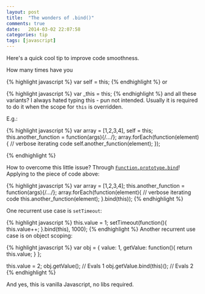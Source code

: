 ```yaml
---
layout: post
title:  "The wonders of .bind()"
comments: true
date:   2014-03-02 22:07:58
categories: tip
tags: [javascript]
---
```


Here's a quick cool tip to improve code smoothness.

How many times have you

{% highlight javascript %}
var self = this;
{% endhighlight %}
or

{% highlight javascript %}
var _this = this;
{% endhighlight %}
and all these variants? I always hated typing this - pun not intended. Usually it is required to do it when the scope for `this` is overridden.

E.g.:

{% highlight javascript %}
var array = [1,2,3,4],
  self  = this;
this.another_function = function(args){/*...*/};
array.forEach(function(element){
  // verbose iterating code
    self.another_function(element);
});

{% endhighlight %}

How to overcome this little issue? Through [`Function.prototype.bind`](https://developer.mozilla.org/en-US/docs/Web/JavaScript/Reference/Global_Objects/Function/bind)! Applying to the piece of code above:

{% highlight javascript %}
var array = [1,2,3,4];
this.another_function = function(args){/*...*/};
array.forEach(function(element){
  // verbose iterating code
    this.another_function(element);
}.bind(this));
{% endhighlight %}

One recurrent use case is `setTimeout`:

{% highlight javascript %}
this.value = 1;
setTimeout(function(){ this.value++; }.bind(this), 1000);
{% endhighlight %}
Another recurrent use case is on object scoping:

{% highlight javascript %}
var obj = {
  value: 1,
    getValue: function(){ return this.value; }
};

this.value = 2;
obj.getValue(); // Evals 1
obj.getValue.bind(this)(); // Evals 2
{% endhighlight %}

And yes, this is vanilla Javascript, no libs required.